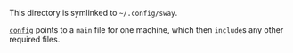 This directory is symlinked to `~/.config/sway`.

[`config`](./config) points to a `main` file for one machine, which then `include`s any other required files.
